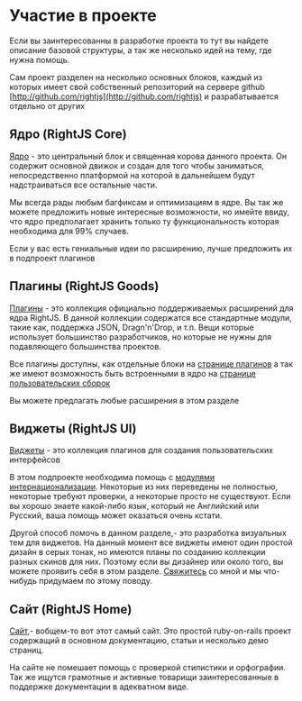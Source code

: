 # Участие в проекте

Если вы заинтересованны в разработке проекта то тут вы найдете описание базовой структуры,
а так же несколько идей на тему, где нужна помощь.

Сам проект разделен на несколько основных блоков, каждый из которых имеет свой собственный
репозиторий на сервере github [http://github.com/rightjs](http://github.com/rightjs) и 
разрабатывается отдельно от других


## Ядро (RightJS Core)

[Ядро](http://github.com/rightjs/rightjs-core) - это центральный блок и священная корова
данного проекта. Он содержит основной движок и создан для того чтобы заниматься, непосредственно
платформой на которой в дальнейшем будут надстраиваться все остальные части.

Мы всегда рады любым багфиксам и оптимизациям в ядре. Вы так же можете предложить новые интересные
возможности, но имейте ввиду, что ядро предполагает хранить только ту функциональность которая необходима
для 99% случаев.

Если у вас есть гениальные идеи по расширению, лучше предложить их в подпроект плагинов

## Плагины (RightJS Goods)

[Плагины](http://github.com/rightjs/rightjs-goods) - это коллекция официально поддерживаемых 
расширений для ядра RightJS. В данной коллекции содержатся все стандартные модули, такие как,
поддержка JSON, Dragn'n'Drop, и т.п. Вещи которые использует большинство разработчиков, но
которые не нужны для подавляющего большинства проектов.

Все плагины доступны, как отдельные блоки на [странице плагинов](/goods)
а так же имеют возможность быть встроенными в ядро на [странице пользовательских сборок](<%= builds_path %>)

Вы можете предлагать любые расширения в этом разделе


## Виджеты (RightJS UI)

[Виджеты](http://github.com/rightjs/rightjs-ui) - это коллекция плагинов для создания пользовательских интерфейсов

В этом подпроекте необходима помощь с [модулями интернационализации](http://github.com/rightjs/rightjs-ui/tree/master/i18n/).
Некоторые из них переведены не полностью, некоторые требуют проверки, а некоторые просто не существуют. Если вы
хорошо знаете какой-либо язык, который не Английский или Русский, ваша помощь может оказаться очень кстати.

Другой способ помочь в данном разделе,- это разработка визуальных тем для виджетов. На данный момент
все виджеты имеют один простой дизайн в серых тонах, но имеются планы по созданию коллекции разных
скинов для них. Поэтому если вы дизайнер или около того, вы можете проявить себя в этом разделе.
[Свяжитесь](/contacts) со мной и мы что-нибудь придумаем по этому поводу.


## Сайт (RightJS Home)

[Сайт](http://github.com/rightjs/rightjs-home),- вобщем-то вот этот самый сайт. Это простой ruby-on-rails проект
содержащий в основном документацию, статьи и несколько демо страниц.

На сайте не помешает помощь с проверкой стилистики и орфографии. Так же ищутся грамотные и активные товарищи
заинтересованные в поддержке документации в адекватном виде.
